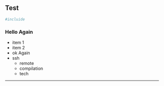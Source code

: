 
## Test


```bash
#incluide
```


### Hello Again

- item 1
- item 2
- ok Again
- ssh
  - remote
  - compilation
  - tech

---
